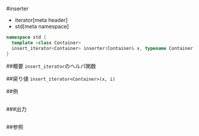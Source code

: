 #inserter
* iterator[meta header]
* std[meta namespace]

```cpp
namespace std {
  template <class Container>
  insert_iterator<Container> inserter(Container& x, typename Container::iterator i);
}
```

##概要
`insert_iterator`のヘルパ関数


##戻り値
`insert_iterator<Container>(x, i)`


##例
```cpp
```

###出力
```
```

##参照
